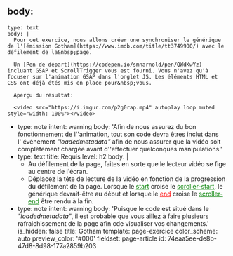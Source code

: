 body:
  -
    type: text
    body: |
      Pour cet exercice, nous allons créer une synchroniser le générique de l'[émission Gotham](https://www.imdb.com/title/tt3749900/) avec le défilement de la&nbsp;page.
      
      Un [Pen de départ](https://codepen.io/smnarnold/pen/QWdKwYz) incluant GSAP et ScrollTrigger vous est fourni. Vous n'avez qu'à focuser sur l'animation GSAP dans l'onglet JS. Les éléments HTML et CSS ont déjà étés mis en place pour&nbsp;vous.
      
      Aperçu du résultat:
      
      <video src="https://i.imgur.com/p2g0rap.mp4" autoplay loop muted style="width: 100%"></video>
  -
    type: note
    intent: warning
    body: 'Afin de nous assurez du bon fonctionnement de l''animation, tout son code devra êtres inclut dans l''événement _"loadedmetadata"_ afin de nous assurer que la vidéo soit complètement chargée avant d''effectuer quelconques&nbsp;manipulations.'
  -
    type: text
    title: Requis
    level: h2
    body: |
      - Au défilement de la page, faites en sorte que le lecteur vidéo se fige au centre de&nbsp;l'écran.
      - Déplacez la tête de lecture de la vidéo en fonction de la progression du défilement de la page. Lorsque le <u style="color: green">start</u> croise le <u style="color: green">scroller-start</u>, le générique devrait-être au début et lorsque le <u style="color: red">end</u> croise le <u style="color: green">scroller-end</u> être rendu à la&nbsp;fin.
  -
    type: note
    intent: warning
    body: 'Puisque le code est situé dans le _"loadedmetadata"_, il est probable que vous aillez à faire plusieurs rafraichissement de la page afin cde visualiser vos&nbsp;changements.'
is_hidden: false
title: Gotham
template: page-exercice
color_scheme: auto
preview_color: '#000'
fieldset: page-article
id: 74eaa5ee-de8b-47d8-8d98-177a2859b203
